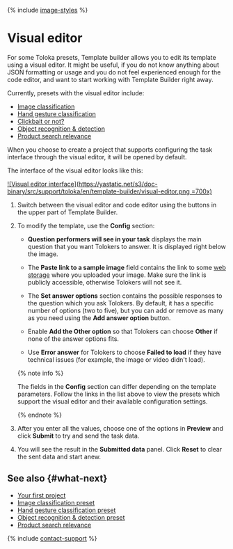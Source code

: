 {% include [image-styles](../../_includes/image-styles.md) %}

# Visual editor

For some Toloka presets, Template builder allows you to edit its template using a visual editor. It might be useful, if you do not know anything about JSON formatting or usage and you do not feel experienced enough for the code editor, and want to start working with Template Builder right away.

Currently, presets with the visual editor include:

- [Image classification](https://platform.toloka.ai/requester/new/project?templateId=image_classification)
- [Hand gesture classification](https://platform.toloka.ai/requester/new/project?templateId=videoModeration)
- [Clickbait or not?](https://platform.toloka.ai/requester/new/project?templateId=checkbox_dynamic)
- [Object recognition & detection](https://platform.toloka.ai/requester/new/project?templateId=polygon)
- [Product search relevance](https://platform.toloka.ai/requester/new/project?templateId=categorize)

When you choose to create a project that supports configuring the task interface through the visual editor, it will be opened by default.

The interface of the visual editor looks like this:

[![Visual editor interface](https://yastatic.net/s3/doc-binary/src/support/toloka/en/template-builder/visual-editor.png =700x)](https://yastatic.net/s3/doc-binary/src/support/toloka/en/template-builder/visual-editor.png)

1. Switch between the visual editor and code editor using the buttons in the upper part of Template Builder.

1. To modify the template, use the **Config** section:

    - **Question performers will see in your task** displays the main question that you want Tolokers to answer. It is displayed right below the image.

    - The **Paste link to a sample image** field contains the link to some [web storage](https://toloka.ai/docs/guide/concepts/cloud-storage.html) where you uploaded your image. Make sure the link is publicly accessible, otherwise Tolokers will not see it.

    - The **Set answer options** section contains the possible responses to the question which you ask Tolokers. By default, it has a specific number of options (two to five), but you can add or remove as many as you need using the **Add answer option** button.

    - Enable **Add the Other option** so that Tolokers can choose **Other** if none of the answer options fits.

    - Use **Error answer** for Tolokers to choose **Failed to load** if they have technical issues (for example, the image or video didn't load).

    {% note info %}

    The fields in the **Config** section can differ depending on the template parameters. Follow the links in the list above to view the presets which support the visual editor and their available configuration settings.

    {% endnote %}

1. After you enter all the values, choose one of the options in **Preview** and click **Submit** to try and send the task data.

1. You will see the result in the **Submitted data** panel. Click **Reset** to clear the sent data and start anew.

## See also {#what-next}

- [Your first project](https://toloka.ai/docs/guide/concepts/first-project.html)
- [Image classification preset](templates/image-classification.md)
- [Hand gesture classification preset](templates/video-moderation.md)
- [Object recognition & detection preset](templates/object-recognition.md)
- [Product search relevance](templates/product-search-relevance.md)

{% include [contact-support](_includes/contact-support.md) %}